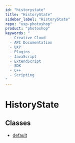 ```yaml
---
id: "historystate"
title: "HistoryState"
sidebar_label: "HistoryState"
repo: "uxp-photoshop"
product: "photoshop"
keywords: "
  - Creative Cloud
  - API Documentation
  - UXP
  - Plugins
  - JavaScript
  - ExtendScript
  - SDK
  - C++
  - Scripting
"
---
```


# HistoryState

## Classes

- [default](/ps_reference/classes/historystate/)

